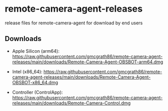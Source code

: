 # remote-camera-agent-releases
release files for remote-camera-agent for download by end users

## Downloads

- Apple Silicon (arm64): https://raw.githubusercontent.com/gmcgrath86/remote-camera-agent-releases/main/downloads/Remote-Camera-Agent-OBSBOT-arm64.dmg
- Intel (x86_64): https://raw.githubusercontent.com/gmcgrath86/remote-camera-agent-releases/main/downloads/Remote-Camera-Agent-OBSBOT-x86_64.dmg

- Controller (ControlApp): https://raw.githubusercontent.com/gmcgrath86/remote-camera-agent-releases/main/downloads/Remote-Camera-Control.dmg
